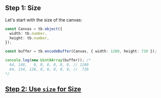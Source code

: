 ## Step 1: Size

Let's start with the size of the canvas:

```ts
const Canvas = tb.object({
  width: tb.number,
  height: tb.number,
});

const buffer = tb.encodeBuffer(Canvas, { width: 1280, height: 720 });

console.log(new Uint8Array(buffer)); /*
  64, 148,   0, 0, 0, 0, 0, 0, // 1280
  64, 134, 128, 0, 0, 0, 0, 0, //  720
*/
```

## [Step 2: Use `size` for Size](./step02)
